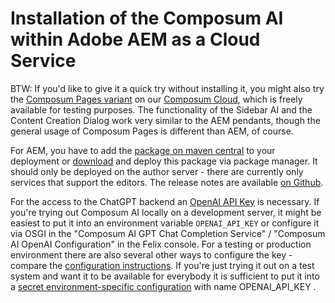 # Installation of the Composum AI within Adobe AEM as a Cloud Service

BTW: If you'd like to give it a quick try without installing it, you might also try the
[Composum Pages variant](../composum-variant/) on our [Composum Cloud](https://cloud.composum.com),
which is freely available for testing purposes. The functionality of the Sidebar AI and the Content Creation Dialog
work very similar to the AEM pendants, though the general usage of Composum Pages is different than AEM, of course.

For AEM, you have to add the
[package on maven central](https://central.sonatype.com/artifact/com.composum.ai.aem/composum-ai.all) to your
deployment or [download](https://repo1.maven.org/maven2/com/composum/ai/aem/composum-ai.ui.apps/)
and deploy this package via package manager. It should only be deployed on the author server -
there are currently only services that support the editors.
The release notes are available
[on Github](https://github.com/ist-dresden/composum-AI/releases).

For the access to the ChatGPT backend an [OpenAI API Key](https://platform.openai.com/api-keys)
is necessary. If you're trying out Composum AI locally on a
development server, it might be easiest to put it into an environment variable `OPENAI_API_KEY` or configure it via
OSGI in the "Composum AI GPT Chat Completion Service" / "Composum AI OpenAI Configuration" in the Felix console.
For a testing or production environment there are also several other ways to configure the key -
compare the [configuration instructions](configuration.md). If you're just trying it out on a test system and want
it to be available for everybody it is sufficient to put it into a
[secret environment-specific configuration](https://experienceleague.adobe.com/docs/experience-manager-cloud-service/content/implementing/using-cloud-manager/environment-variables.html?lang=en)
with name OPENAI_API_KEY .
